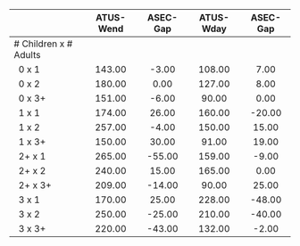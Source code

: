 
|                      |    ATUS-Wend |     ASEC-Gap |    ATUS-Wday |     ASEC-Gap |
| -------------------- | :----------: | :----------: | :----------: | :----------: |
| # Children x # Adults |              |              |              |              |
| &nbsp;&nbsp;0 x 1    |       143.00 |        -3.00 |       108.00 |         7.00 |
| &nbsp;&nbsp;0 x 2    |       180.00 |         0.00 |       127.00 |         8.00 |
| &nbsp;&nbsp;0 x 3+   |       151.00 |        -6.00 |        90.00 |         0.00 |
| &nbsp;&nbsp;1 x 1    |       174.00 |        26.00 |       160.00 |       -20.00 |
| &nbsp;&nbsp;1 x 2    |       257.00 |        -4.00 |       150.00 |        15.00 |
| &nbsp;&nbsp;1 x 3+   |       150.00 |        30.00 |        91.00 |        19.00 |
| &nbsp;&nbsp;2+ x 1   |       265.00 |       -55.00 |       159.00 |        -9.00 |
| &nbsp;&nbsp;2+ x 2   |       240.00 |        15.00 |       165.00 |         0.00 |
| &nbsp;&nbsp;2+ x 3+  |       209.00 |       -14.00 |        90.00 |        25.00 |
| &nbsp;&nbsp;3 x 1    |       170.00 |        25.00 |       228.00 |       -48.00 |
| &nbsp;&nbsp;3 x 2    |       250.00 |       -25.00 |       210.00 |       -40.00 |
| &nbsp;&nbsp;3 x 3+   |       220.00 |       -43.00 |       132.00 |        -2.00 |

